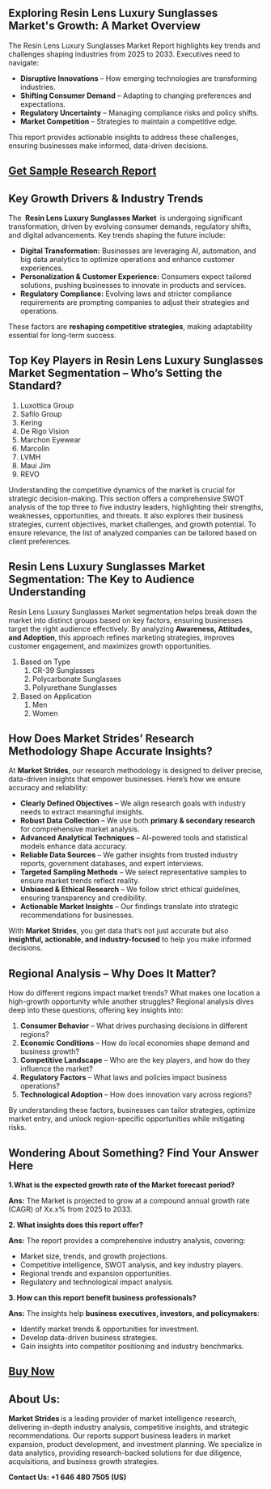 <h2>Exploring Resin Lens Luxury Sunglasses Market's Growth: A Market Overview</h2>
<p>The Resin Lens Luxury Sunglasses Market Report highlights key trends and challenges shaping industries from 2025 to 2033. Executives need to navigate:</p>
<ul>
<li><strong>Disruptive Innovations</strong> – How emerging technologies are transforming industries.</li>
<li><strong>Shifting Consumer Demand</strong> – Adapting to changing preferences and expectations.</li>
<li><strong>Regulatory Uncertainty</strong> – Managing compliance risks and policy shifts.</li>
<li><strong>Market Competition</strong> – Strategies to maintain a competitive edge.</li>
</ul>
<p>This report provides actionable insights to address these challenges, ensuring businesses make informed, data-driven decisions.</p>
<h2><a href=https://marketstrides.com/request-sample/resin-lens-luxury-sunglasses-market>Get</a><a href=https://marketstrides.com/request-sample/resin-lens-luxury-sunglasses-market> S</a><a href=https://marketstrides.com/request-sample/resin-lens-luxury-sunglasses-market>ample</a><a href=https://marketstrides.com/request-sample/resin-lens-luxury-sunglasses-market> Research Report</a></h2>
<h2>Key Growth Drivers &amp; Industry Trends</h2>
<p>The  <strong>Resin Lens Luxury Sunglasses Market </strong> is undergoing significant transformation, driven by evolving consumer demands, regulatory shifts, and digital advancements. Key trends shaping the future include:</p>
<ul>
<li><strong>Digital Transformation:</strong> Businesses are leveraging AI, automation, and big data analytics to optimize operations and enhance customer experiences.</li>
<li><strong>Personalization &amp; Customer Experience:</strong> Consumers expect tailored solutions, pushing businesses to innovate in products and services.</li>
<li><strong>Regulatory Compliance:</strong> Evolving laws and stricter compliance requirements are prompting companies to adjust their strategies and operations.</li>
</ul>
<p>These factors are <strong>reshaping competitive strategies</strong>, making adaptability essential for long-term success.</p>
<h2>Top Key Players in Resin Lens Luxury Sunglasses Market Segmentation – Who’s Setting the Standard?</h2>
<p><ol><li>Luxottica Group</li><li>Safilo Group</li><li>Kering</li><li>De Rigo Vision</li><li>Marchon Eyewear</li><li>Marcolin</li><li>LVMH</li><li>Maui Jim</li><li>REVO</li></ol></p>
<div>
<p>Understanding the competitive dynamics of the market is crucial for strategic decision-making. This section offers a comprehensive SWOT analysis of the top three to five industry leaders, highlighting their strengths, weaknesses, opportunities, and threats. It also explores their business strategies, current objectives, market challenges, and growth potential. To ensure relevance, the list of analyzed companies can be tailored based on client preferences.</p>
<h2>Resin Lens Luxury Sunglasses Market Segmentation: The Key to Audience Understanding</h2>
<p>Resin Lens Luxury Sunglasses Market segmentation helps break down the market into distinct groups based on key factors, ensuring businesses target the right audience effectively. By analyzing <strong>Awareness, Attitudes, and Adoption</strong>, this approach refines marketing strategies, improves customer engagement, and maximizes growth opportunities.</p>
<p><ol><li>Based on Type<ol><li> CR-39 Sunglasses</li><li>Polycarbonate Sunglasses</li><li>Polyurethane Sunglasses</ol></li><li> Based on Application<ol><li>Men</li><li>Women</ol></li></ol></p>
<h2>How Does Market Strides’ Research Methodology Shape Accurate Insights? </h2>
<p>At <strong>Market Strides</strong>, our research methodology is designed to deliver precise, data-driven insights that empower businesses. Here’s how we ensure accuracy and reliability:</p>
<ul>
<li><strong>Clearly Defined Objectives</strong> – We align research goals with industry needs to extract meaningful insights.</li>
<li><strong>Robust Data Collection</strong> – We use both <strong>primary &amp; secondary research</strong> for comprehensive market analysis.</li>
<li><strong>Advanced Analytical Techniques</strong> – AI-powered tools and statistical models enhance data accuracy.</li>
<li><strong>Reliable Data Sources</strong> – We gather insights from trusted industry reports, government databases, and expert interviews.</li>
<li><strong>Targeted Sampling Methods</strong> – We select representative samples to ensure market trends reflect reality.</li>
<li><strong>Unbiased &amp; Ethical Research</strong> – We follow strict ethical guidelines, ensuring transparency and credibility.</li>
<li><strong>Actionable Market Insights</strong> – Our findings translate into strategic recommendations for businesses.</li>
</ul>
<p>With <strong>Market Strides</strong>, you get data that’s not just accurate but also <strong>insightful, actionable, and industry-focused</strong> to help you make informed decisions.</p>
<h2>Regional Analysis – Why Does It Matter?</h2>
<p>How do different regions impact market trends? What makes one location a high-growth opportunity while another struggles? Regional analysis dives deep into these questions, offering key insights into:</p>
<ol>
<li><strong>Consumer Behavior</strong> – What drives purchasing decisions in different regions?</li>
<li><strong>Economic Conditions</strong> – How do local economies shape demand and business growth?</li>
<li><strong>Competitive Landscape</strong> – Who are the key players, and how do they influence the market?</li>
<li><strong>Regulatory Factors</strong> – What laws and policies impact business operations?</li>
<li><strong>Technological Adoption</strong> – How does innovation vary across regions?</li>
</ol>
<p>By understanding these factors, businesses can tailor strategies, optimize market entry, and unlock region-specific opportunities while mitigating risks. </p>
<h2>Wondering About Something? Find Your Answer Here</h2>
<p><strong>1.What is the expected growth rate of the Market forecast period?</strong></p>
<p><strong>Ans:</strong> The Market is projected to grow at a compound annual growth rate (CAGR) of Xx.x% from 2025 to 2033.</p>
<p><strong>2. What insights does this report offer?</strong></p>
<p><strong>Ans:</strong> The report provides a comprehensive industry analysis, covering:</p>
<ul>
<li>Market size, trends, and growth projections.</li>
<li>Competitive intelligence, SWOT analysis, and key industry players.</li>
<li>Regional trends and expansion opportunities.</li>
<li>Regulatory and technological impact analysis.</li>
</ul>
<p><strong>3. How can this report benefit business professionals?</strong></p>
<p><strong>Ans:</strong> The insights help <strong>business executives, investors, and policymakers</strong>:</p>
<ul>
<li>Identify market trends &amp; opportunities for investment.</li>
<li>Develop data-driven business strategies.</li>
<li>Gain insights into competitor positioning and industry benchmarks.</li>
</ul>
<h2><strong><a href=https://marketstrides.com/buyNow/resin-lens-luxury-sunglasses-market>Buy Now</a></strong></h2>
<h2>About Us:</h2>
<p><strong>Market Strides </strong>is a leading provider of market intelligence research, delivering in-depth industry analysis, competitive insights, and strategic recommendations. Our reports support business leaders in market expansion, product development, and investment planning. We specialize in data analytics, providing research-backed solutions for due diligence, acquisitions, and business growth strategies.</p>
<p><strong>Contact Us: +1 646 480 7505 (US)</strong></p>
</div>
